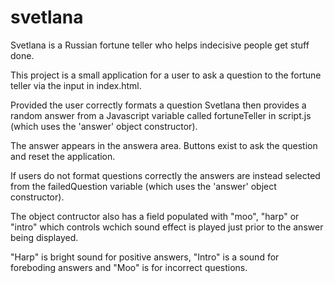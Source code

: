 # svetlana
Svetlana is a Russian fortune teller who helps indecisive people get stuff done.

This project is a small application for a user to ask a question to the fortune teller via the input in index.html.

Provided the user correctly formats a question Svetlana then provides a random answer from a Javascript variable called fortuneTeller in script.js (which uses the 'answer' object constructor).

The answer appears in the answera area. Buttons exist to ask the question and reset the application.

If users do not format questions correctly the answers are instead selected from the failedQuestion variable (which uses the 'answer' object constructor).

The object contructor also has a field populated with "moo", "harp" or "intro" which controls wchich sound effect is played just prior to the answer being displayed. 

"Harp" is bright sound for positive answers, "Intro" is a sound for foreboding answers and "Moo" is for incorrect questions.


